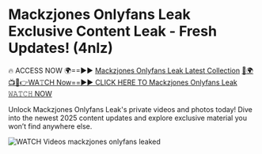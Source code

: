 # Mackzjones Onlyfans Leak Exclusive Content Leak - Fresh Updates! (4nlz)

🔥 ACCESS NOW 🌍==►► <a href="https://tinyurl.com/3fjeunct" rel="nofollow">Mackzjones Onlyfans Leak Latest Collection</a></h3>
[🔴🌍📺📱👉WA𝚃CH Now==►► CLICK HERE TO Mackzjones Onlyfans Leak 𝚆𝙰𝚃𝙲𝙷 NOW](https://tinyurl.com/3fjeunct)

Unlock Mackzjones Onlyfans Leak's private videos and photos today! Dive into the newest 2025 content updates and explore exclusive material you won’t find anywhere else.


<a href="https://tinyurl.com/3fjeunct" rel="nofollow" data-target="animated-image.originalLink"><img src="https://camo.githubusercontent.com/8a4f000d20f83aca3bf7ec5f350d767afa0574a8a352519fd8cfa583a6f93a33/68747470733a2f2f692e696d6775722e636f6d2f644a486b345a712e676966" alt="WATCH Videos" data-canonical-src="https://i.imgur.com/dJHk4Zq.gif" style="max-width: 100%; display: inline-block;" data-target="animated-image.originalImage"></a>
mackzjones onlyfans leaked